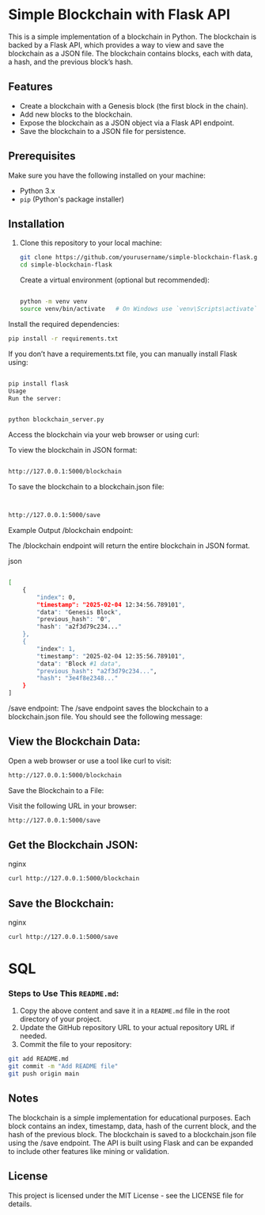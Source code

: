# Simple Blockchain with Flask API

This is a simple implementation of a blockchain in Python. The blockchain is backed by a Flask API, which provides a way to view and save the blockchain as a JSON file. The blockchain contains blocks, each with data, a hash, and the previous block’s hash.

## Features

- Create a blockchain with a Genesis block (the first block in the chain).
- Add new blocks to the blockchain.
- Expose the blockchain as a JSON object via a Flask API endpoint.
- Save the blockchain to a JSON file for persistence.

## Prerequisites

Make sure you have the following installed on your machine:

- Python 3.x
- `pip` (Python's package installer)
   

## Installation

1. Clone this repository to your local machine:

   ```bash
   git clone https://github.com/yourusername/simple-blockchain-flask.git
   cd simple-blockchain-flask
   ```
   Create a virtual environment (optional but recommended):

   ```bash

   python -m venv venv
   source venv/bin/activate   # On Windows use `venv\Scripts\activate`
   ```
Install the required dependencies:

```bash
pip install -r requirements.txt
```

If you don’t have a requirements.txt file, you can manually install Flask using:


```bash

pip install flask
Usage
Run the server:
```

```bash

python blockchain_server.py
```
Access the blockchain via your web browser or using curl:

To view the blockchain in JSON format:

```bash

http://127.0.0.1:5000/blockchain
```
To save the blockchain to a blockchain.json file:

```bash


http://127.0.0.1:5000/save
```
Example Output
/blockchain endpoint:

The /blockchain endpoint will return the entire blockchain in JSON format.

json

```bash

[
    {
        "index": 0,
        "timestamp": "2025-02-04 12:34:56.789101",
        "data": "Genesis Block",
        "previous_hash": "0",
        "hash": "a2f3d79c234..."
    },
    {
        "index": 1,
        "timestamp": "2025-02-04 12:35:56.789101",
        "data": "Block #1 data",
        "previous_hash": "a2f3d79c234...",
        "hash": "3e4f8e2348..."
    }
]
```
/save endpoint:
The /save endpoint saves the blockchain to a blockchain.json file. You should see the following message:

## View the Blockchain Data:

Open a web browser or use a tool like curl to visit:
```bash
http://127.0.0.1:5000/blockchain
```

Save the Blockchain to a File:

Visit the following URL in your browser:
```bash
http://127.0.0.1:5000/save
```

## Get the Blockchain JSON:

nginx
```bash
curl http://127.0.0.1:5000/blockchain
```

## Save the Blockchain:

nginx
```bash
curl http://127.0.0.1:5000/save
```

# SQL


### Steps to Use This `README.md`:

1. Copy the above content and save it in a `README.md` file in the root directory of your project.
2. Update the GitHub repository URL to your actual repository URL if needed.
3. Commit the file to your repository:

```bash
git add README.md
git commit -m "Add README file"
git push origin main
```

## Notes
The blockchain is a simple implementation for educational purposes.
Each block contains an index, timestamp, data, hash of the current block, and the hash of the previous block.
The blockchain is saved to a blockchain.json file using the /save endpoint.
The API is built using Flask and can be expanded to include other features like mining or validation.

## License
This project is licensed under the MIT License - see the LICENSE file for details.

